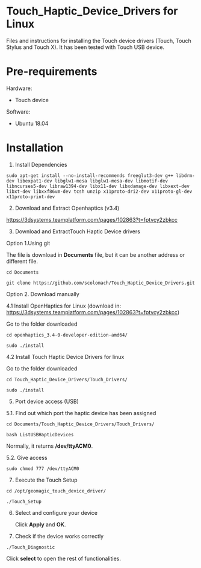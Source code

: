 # Touch_Haptic_Device_Drivers for Linux
Files and instructions for installing the Touch device drivers (Touch, Touch Stylus and Touch X). It has been tested with Touch USB device.


# Pre-requirements
Hardware:
- Touch device 

Software:
- Ubuntu 18.04

# Installation
  1. Install Dependencies
  
 ```
 sudo apt-get install --no-install-recommends freeglut3-dev g++ libdrm-dev libexpat1-dev libglw1-mesa libglw1-mesa-dev libmotif-dev libncurses5-dev libraw1394-dev libx11-dev libxdamage-dev libxext-dev libxt-dev libxxf86vm-dev tcsh unzip x11proto-dri2-dev x11proto-gl-dev x11proto-print-dev
 ```
 
 2. Download and Extract Openhaptics (v3.4)
 
 https://3dsystems.teamplatform.com/pages/102863?t=fptvcy2zbkcc
 
 3. Download and ExtractTouch Haptic Device drivers
 
 Option 1.Using git 
 
 The file is download in **Documents** file, but it can be another address or different file.
 
 ```
cd Documents
 ```
 
 ```
git clone https://github.com/scolomach/Touch_Haptic_Device_Drivers.git
 ```
 
 Option 2. Download manually

 
 4.1 Install OpenHaptics for Linux (download in: https://3dsystems.teamplatform.com/pages/102863?t=fptvcy2zbkcc)
 
 Go to the folder downloaded
 ```
 cd openhaptics_3.4-0-developer-edition-amd64/
 ```
 ```
 sudo ./install
 ```
 4.2 Install Touch Haptic Device Drivers for linux 

 Go to the folder downloaded
  ```
 cd Touch_Haptic_Device_Drivers/Touch_Drivers/
 ```
 ```
 sudo ./install
 ```
 5. Port device access (USB)

   5.1. Find out which port the haptic device has been assigned
  
 ```
 cd Documents/Touch_Haptic_Device_Drivers/Touch_Drivers/
 ```
 ```
 bash ListUSBHapticDevices
 ```
 Normally, it returns **/dev/ttyACM0**.

   5.2. Give access

 ```
 sudo chmod 777 /dev/ttyACM0
 ```
 
 7. Execute the Touch Setup
 
 ```
 cd /opt/geomagic_touch_device_driver/ 
 ```
 ```
 ./Touch_Setup
 ```
 6. Select and configure your device 
 
     Click **Apply** and **OK**.
 
 8. Check if the device works correctly

 ```
 ./Touch_Diagnostic
 ```
   Click **select** to open the rest of functionalities.
